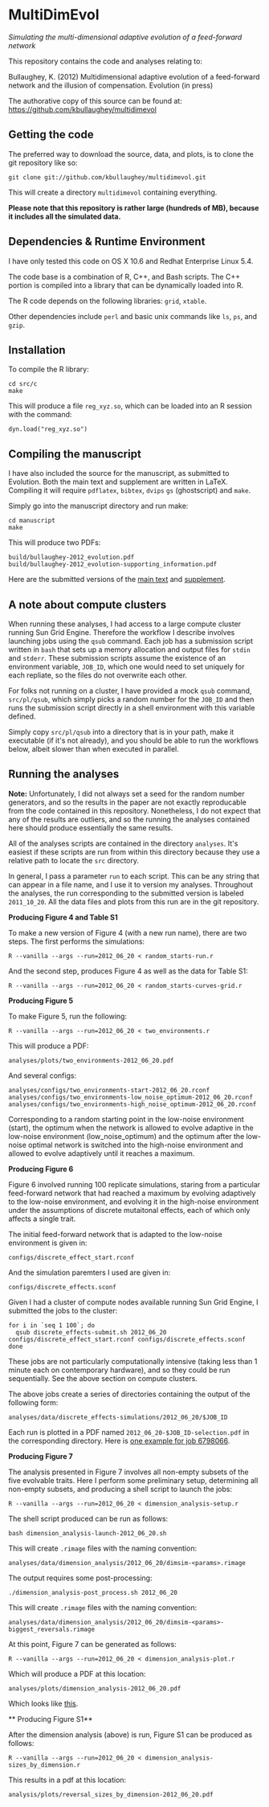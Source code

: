 MultiDimEvol
============

*Simulating the multi-dimensional adaptive evolution of a feed-forward network*

This repository contains the code and analyses relating to:

Bullaughey, K. (2012) Multidimensional adaptive evolution of a feed-forward network and the illusion of compensation. Evolution (in press)

The authorative copy of this source can be found at: https://github.com/kbullaughey/multidimevol

Getting the code
----------------

The preferred way to download the source, data, and plots, is to clone the git repository like so:

    git clone git://github.com/kbullaughey/multidimevol.git

This will create a directory `multidimevol` containing everything. 

**Please note that this repository is rather large (hundreds of MB), because it includes all the simulated data.** 

Dependencies & Runtime Environment
----------------------------------

I have only tested this code on OS X 10.6 and Redhat Enterprise Linux 5.4. 

The code base is a combination of R, C++, and Bash scripts. The C++ portion is compiled into a library that can be dynamically loaded into R. 

The R code depends on the following libraries: `grid`, `xtable`.

Other dependencies include `perl` and basic unix commands like `ls`, `ps`, and `gzip`.

Installation
------------

To compile the R library:

    cd src/c
    make

This will produce a file `reg_xyz.so`, which can be loaded into an R session with the command:

    dyn.load("reg_xyz.so")

Compiling the manuscript
------------------------

I have also included the source for the manuscript, as submitted to Evolution. Both the main text and supplement are written in LaTeX. Compiling it will require `pdflatex`, `bibtex`, `dvips` `gs` (ghostscript) and `make`.  

Simply go into the manuscript directory and run make:

    cd manuscript
    make

This will produce two PDFs:

    build/bullaughey-2012_evolution.pdf
    build/bullaughey-2012_evolution-supporting_information.pdf

Here are the submitted versions of the [main text][mt] and [supplement][sup].

[mt]: https://github.com/kbullaughey/multidimevol/blob/master/manuscript/submitted/bullaughey-2012_evolution.pdf?raw=true
[sup]: https://github.com/kbullaughey/multidimevol/blob/master/manuscript/submitted/bullaughey-2012_evolution-supporting_information.pdf?raw=true

A note about compute clusters
-----------------------------

When running these analyses, I had access to a large compute cluster running Sun Grid Engine. Therefore the workflow I describe involves launching jobs using the `qsub` command. Each job has a submission script written in `bash` that sets up a memory allocation and output files for `stdin` and `stderr`. These submission scripts assume the existence of an environment variable, `JOB_ID`, which one would need to set uniquely for each repliate, so the files do not overwrite each other. 

For folks not running on a cluster, I have provided a mock `qsub` command, `src/pl/qsub`, which simply picks a random number for the `JOB_ID` and then runs the submission script directly in a shell environment with this variable defined. 

Simply copy `src/pl/qsub` into a directory that is in your path, make it executable (if it's not already), and you should be able to run the workflows below, albeit slower than when executed in parallel.

Running the analyses
--------------------

**Note:** Unfortunately, I did not always set a seed for the random number generators, and so the results in the paper are not exactly reproducable from the code contained in this repository. Nonetheless, I do not expect that any of the results are outliers, and so the running the analyses contained here should produce essentially the same results.

All of the analyses scripts are contained in the directory `analyses`. It's easiest if these scripts are run from within this directory because they use a relative path to locate the `src` directory.

In general, I pass a parameter `run` to each script. This can be any string that can appear in a file name, and I use it to version my analyses. Throughout the analyses, the run corresponding to the submitted version is labeled `2011_10_20`. All the data files and plots from this run are in the git repository.

**Producing Figure 4 and Table S1**

To make a new version of Figure 4 (with a new run name), there are two steps. The first performs the simulations:

    R --vanilla --args --run=2012_06_20 < random_starts-run.r 

And the second step, produces Figure 4 as well as the data for Table S1:

    R --vanilla --args --run=2012_06_20 < random_starts-curves-grid.r

**Producing Figure 5**

To make Figure 5, run the following:

    R --vanilla --args --run=2012_06_20 < two_environments.r

This will produce a PDF:

    analyses/plots/two_environments-2012_06_20.pdf

And several configs:

    analyses/configs/two_environments-start-2012_06_20.rconf
    analyses/configs/two_environments-low_noise_optimum-2012_06_20.rconf
    analyses/configs/two_environments-high_noise_optimum-2012_06_20.rconf

Corresponding to a random starting point in the low-noise environment (start), the optimum when the network is allowed to evolve adaptive in the low-noise environment (low_noise_optimum) and the optimum after the low-noise optimal network is switched into the high-noise environment and allowed to evolve adaptively until it reaches a maximum.

**Producing Figure 6**

Figure 6 involved running 100 replicate simulations, staring from a particular feed-forward network that had reached a maximum by evolving adaptively to the low-noise environment, and evolving it in the high-noise environment under the assumptions of discrete mutaitonal effects, each of which only affects a single trait.

The initial feed-forward network that is adapted to the low-noise environment is given in:

    configs/discrete_effect_start.rconf

And the simulation paremters I used are given in:

    configs/discrete_effects.sconf

Given I had a cluster of compute nodes available running Sun Grid Engine, I submitted the jobs to the cluster:

    for i in `seq 1 100`; do 
      qsub discrete_effects-submit.sh 2012_06_20 configs/discrete_effect_start.rconf configs/discrete_effects.sconf
    done

These jobs are not particularly computationally intensive (taking less than 1 minute each on contemporary hardware), and so they could be run sequentially. See the above section on compute clusters. 

The above jobs create a series of directories containing the output of the following form:

    analyses/data/discrete_effects-simulations/2012_06_20/$JOB_ID

Each run is plotted in a PDF named `2012_06_20-$JOB_ID-selection.pdf` in the corresponding directory. Here is [one example for job 6798066][selplot].

[selplot]: https://github.com/kbullaughey/multidimevol/blob/master/analyses/data/discrete_effects-simulations/2012_06_20/6798066/2012_06_20-6798066-selection.pdf?raw=true

**Producing Figure 7**

The analysis presented in Figure 7 involves all non-empty subsets of the five evolvable traits. Here I perform some preliminary setup, determining all non-empty subsets, and producing a shell script to launch the jobs:

    R --vanilla --args --run=2012_06_20 < dimension_analysis-setup.r

The shell script produced can be run as follows:

    bash dimension_analysis-launch-2012_06_20.sh

This will create `.rimage` files with the naming convention:

    analyses/data/dimension_analysis/2012_06_20/dimsim-<params>.rimage

The output requires some post-processing:

    ./dimension_analysis-post_process.sh 2012_06_20

This will create `.rimage` files with the naming convention:

    analyses/data/dimension_analysis/2012_06_20/dimsim-<params>-biggest_reversals.rimage

At this point, Figure 7 can be generated as follows:

    R --vanilla --args --run=2012_06_20 < dimension_analysis-plot.r

Which will produce a PDF at this location:

    analyses/plots/dimension_analysis-2012_06_20.pdf

Which looks like [this][da].

[da]: https://github.com/kbullaughey/multidimevol/blob/master/analyses/plots/dimension_analysis-2012_06_20.pdf

** Producing Figure S1**

After the dimension analysis (above) is run, Figure S1 can be produced as follows:

    R --vanilla --args --run=2012_06_20 < dimension_analysis-sizes_by_dimension.r

This results in a pdf at this location:

    analysis/plots/reversal_sizes_by_dimension-2012_06_20.pdf


